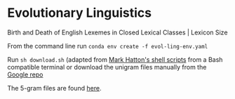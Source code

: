 # Evolutionary Linguistics
Birth and Death of English Lexemes in Closed Lexical Classes | Lexicon Size

From the command line run
`conda env create -f evol-ling-env.yaml`
<!-- `pip install -r pip-requirements.txt` -->

Run `sh download.sh` (adapted from [Mark Hatton's shell scripts](https://github.com/markhatton/google-ngrams) from a Bash compatible terminal or download the unigram files manually from the [Google repo](http://storage.googleapis.com/books/ngrams/books/20200217/eng/eng-1-ngrams_exports.html)

The 5-gram files are found [here](http://storage.googleapis.com/books/ngrams/books/20200217/eng/eng-5-ngrams_exports.html).
